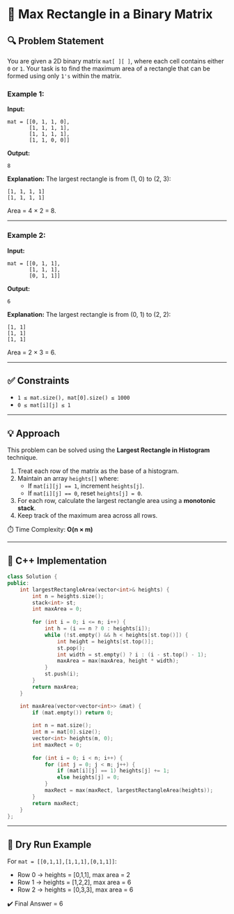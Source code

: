 # 📘 Max Rectangle in a Binary Matrix

## 🔍 Problem Statement
You are given a 2D binary matrix `mat[ ][ ]`, where each cell contains either `0` or `1`. Your task is to find the maximum area of a rectangle that can be formed using only `1's` within the matrix.

### Example 1:
**Input:**
```text
mat = [[0, 1, 1, 0],
       [1, 1, 1, 1],
       [1, 1, 1, 1],
       [1, 1, 0, 0]]
```
**Output:**
```text
8
```
**Explanation:**
The largest rectangle is from (1, 0) to (2, 3):
```
[1, 1, 1, 1]
[1, 1, 1, 1]
```
Area = 4 × 2 = 8.

---

### Example 2:
**Input:**
```text
mat = [[0, 1, 1],
       [1, 1, 1],
       [0, 1, 1]]
```
**Output:**
```text
6
```
**Explanation:**
The largest rectangle is from (0, 1) to (2, 2):
```
[1, 1]
[1, 1]
[1, 1]
```
Area = 2 × 3 = 6.

---

## ✅ Constraints
- `1 ≤ mat.size(), mat[0].size() ≤ 1000`
- `0 ≤ mat[i][j] ≤ 1`

---

## 💡 Approach
This problem can be solved using the **Largest Rectangle in Histogram** technique.

1. Treat each row of the matrix as the base of a histogram.
2. Maintain an array `heights[]` where:
   - If `mat[i][j] == 1`, increment `heights[j]`.
   - If `mat[i][j] == 0`, reset `heights[j] = 0`.
3. For each row, calculate the largest rectangle area using a **monotonic stack**.
4. Keep track of the maximum area across all rows.

⏱️ Time Complexity: **O(n × m)**

---

## 📝 C++ Implementation
```cpp
class Solution {
public:
    int largestRectangleArea(vector<int>& heights) {
        int n = heights.size();
        stack<int> st;
        int maxArea = 0;
        
        for (int i = 0; i <= n; i++) {
            int h = (i == n ? 0 : heights[i]);
            while (!st.empty() && h < heights[st.top()]) {
                int height = heights[st.top()];
                st.pop();
                int width = st.empty() ? i : (i - st.top() - 1);
                maxArea = max(maxArea, height * width);
            }
            st.push(i);
        }
        return maxArea;
    }

    int maxArea(vector<vector<int>> &mat) {
        if (mat.empty()) return 0;
        
        int n = mat.size();
        int m = mat[0].size();
        vector<int> heights(m, 0);
        int maxRect = 0;
        
        for (int i = 0; i < n; i++) {
            for (int j = 0; j < m; j++) {
                if (mat[i][j] == 1) heights[j] += 1;
                else heights[j] = 0;
            }
            maxRect = max(maxRect, largestRectangleArea(heights));
        }
        return maxRect;
    }
};
```

---

## 🔎 Dry Run Example
For `mat = [[0,1,1],[1,1,1],[0,1,1]]`:
- Row 0 → heights = [0,1,1], max area = 2
- Row 1 → heights = [1,2,2], max area = 6
- Row 2 → heights = [0,3,3], max area = 6

✔️ Final Answer = 6
